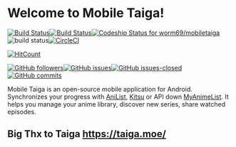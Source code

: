 # Welcome to Mobile Taiga!
[![Build Status](https://travis-ci.org/worm69/mobiletaiga.svg?branch=dev)](https://travis-ci.org/worm69/mobiletaiga)[![Build Status](https://app.bitrise.io/app/12ad3da7ea5d0726/status.svg?token=fiB7cLHNX91cw4DAd8dcNg&branch=dev)](https://app.bitrise.io/app/12ad3da7ea5d0726)[![Codeship Status for worm69/mobiletaiga](https://app.codeship.com/projects/ff636010-05f1-0137-c6b1-26c1dc1e6e4a/status?branch=dev)](/projects/325550)![build status](https://gitlab.com/worm69/mobiletaiga/badges/master/build.svg)[![CircleCI](https://circleci.com/gh/worm69/mobiletaiga/tree/dev.svg?style=svg)](https://circleci.com/gh/worm69/mobiletaiga/tree/dev)

[![HitCount](http://hits.dwyl.io/worm69/mobiletaiga.svg)](http://hits.dwyl.io/worm69/mobiletaiga)



[![GitHub followers](https://img.shields.io/github/followers/worm69.svg?style=social&label=Follow&maxAge=2592000)](https://github.com/worm69?tab=followers)[![GitHub issues](https://img.shields.io/github/issues/Naereen/StrapDown.js.svg)](https://GitHub.com/worm69/mobiletaiga/issues/)[![GitHub issues-closed](https://img.shields.io/github/issues-closed/Naereen/StrapDown.js.svg)](https://GitHub.com/worm69/mobiletaiga/issues?q=is%3Aissue+is%3Aclosed)[![GitHub commits](https://img.shields.io/github/commits-since/Naereen/StrapDown.js/v1.0.0.svg)](https://GitHub.com/worm69/mobiletaiga/commit/)

Mobile Taiga is an open-source mobile application for Android.  Synchronizes your progress with [AniList](https://anilist.co/), [Kitsu](https://kitsu.io/) or API down [MyAnimeList](https://myanimelist.net/). It helps you manage your anime library, discover new series, share watched episodes.

## Big Thx to Taiga https://taiga.moe/
